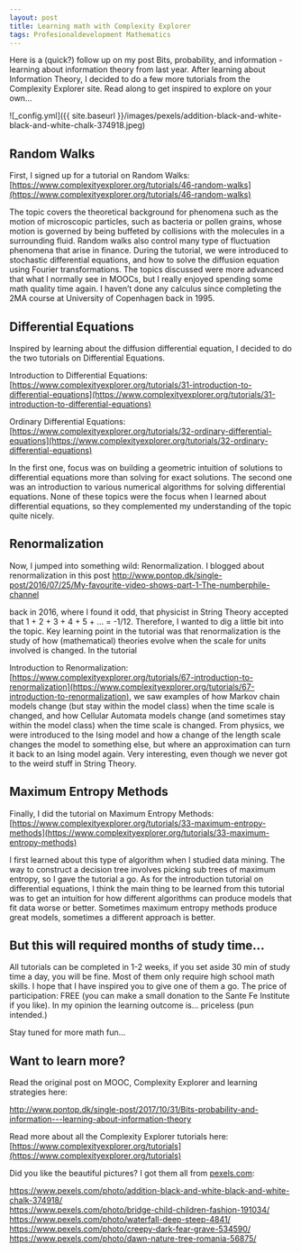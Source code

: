 ```yaml
---
layout: post
title: Learning math with Complexity Explorer
tags: Profesionaldevelopment Mathematics
---
```


Here is a (quick?) follow up on my post Bits, probability, and information - learning about information theory from last year. After learning about Information Theory, I decided to do a few more tutorials from the Complexity Explorer site. Read along to get inspired to explore on your own… <!--more-->


![_config.yml]({{ site.baseurl }}/images/pexels/addition-black-and-white-black-and-white-chalk-374918.jpeg)   

## Random Walks 
First, I signed up for a tutorial on Random Walks: [https://www.complexityexplorer.org/tutorials/46-random-walks](https://www.complexityexplorer.org/tutorials/46-random-walks)

The topic covers the theoretical background for phenomena such as the motion of microscopic particles, such as bacteria or pollen grains, whose motion is governed by being buffeted by collisions with the molecules in a surrounding fluid.  Random walks also control many type of fluctuation phenomena that arise in finance. During the tutorial, we were introduced to stochastic differential equations, and how to solve the diffusion equation using Fourier transformations. The topics discussed were more advanced that what I normally see in MOOCs, but I really enjoyed spending some math quality time again. I haven’t done any calculus since completing the 2MA course at University of Copenhagen back in 1995.

 
## Differential Equations
 Inspired by learning about the diffusion differential equation, I decided to do the two tutorials on Differential Equations.

Introduction to Differential Equations: [https://www.complexityexplorer.org/tutorials/31-introduction-to-differential-equations](https://www.complexityexplorer.org/tutorials/31-introduction-to-differential-equations)

Ordinary Differential Equations: [https://www.complexityexplorer.org/tutorials/32-ordinary-differential-equations](https://www.complexityexplorer.org/tutorials/32-ordinary-differential-equations)

In the first one, focus was on building a geometric intuition of solutions to differential equations more than solving for exact solutions. The second one was an introduction to various numerical algorithms for solving differential equations. None of these topics were the focus when I learned about differential equations, so they complemented my understanding of the topic quite nicely.


## Renormalization 
Now, I jumped into something wild: Renormalization. I blogged about renormalization in this post http://www.pontop.dk/single-post/2016/07/25/My-favourite-video-shows-part-1-The-numberphile-channel

back in 2016, where I found it odd, that physicist in String Theory accepted that 1 + 2 + 3 + 4 + 5 + ... = -1/12. Therefore, I wanted to dig a little bit into the topic. Key learning point in the tutorial was that renormalization is the study of how (mathematical) theories evolve when the scale for units involved is changed. In the tutorial

Introduction to Renormalization: [https://www.complexityexplorer.org/tutorials/67-introduction-to-renormalization](https://www.complexityexplorer.org/tutorials/67-introduction-to-renormalization), we saw examples of how Markov chain models change (but stay within the model class) when the time scale is changed, and how Cellular Automata models change (and sometimes stay within the model class) when the time scale is changed. From physics, we were introduced to the Ising model and how a change of the length scale changes the model to something else, but where an approximation can turn it back to an Ising model again. Very interesting, even though we never got to the weird stuff in String Theory.  

 
## Maximum Entropy Methods
Finally, I did the tutorial on Maximum Entropy Methods: [https://www.complexityexplorer.org/tutorials/33-maximum-entropy-methods](https://www.complexityexplorer.org/tutorials/33-maximum-entropy-methods)

I first learned about this type of algorithm when I studied data mining. The way to construct a decision tree involves picking sub trees of maximum entropy, so I gave the tutorial a go. As for the introduction tutorial on differential equations, I think the main thing to be learned from this tutorial was to get an intuition for how different algorithms can produce models that fit data worse or better. Sometimes maximum entropy methods produce great models, sometimes a different approach is better.

 
## But this will required months of study time...
All tutorials can be completed in 1-2 weeks, if you set aside 30 min of study time a day, you will be fine. Most of them only require high school math skills. I hope that I have inspired you to give one of them a go. The price of participation: FREE (you can make a small donation to the Sante Fe Institute if you like). In my opinion the learning outcome is… priceless (pun intended.)

 

Stay tuned for more math fun...

 

## Want to learn more? 

Read the original post on MOOC, Complexity Explorer and learning strategies here:

http://www.pontop.dk/single-post/2017/10/31/Bits-probability-and-information---learning-about-information-theory

 

Read more about all the Complexity Explorer tutorials here: [https://www.complexityexplorer.org/tutorials](https://www.complexityexplorer.org/tutorials)


 



Did you like the beautiful pictures? I got them all from [pexels.com](pexels.com): 

https://www.pexels.com/photo/addition-black-and-white-black-and-white-chalk-374918/  
https://www.pexels.com/photo/bridge-child-children-fashion-191034/  
https://www.pexels.com/photo/waterfall-deep-steep-4841/  
https://www.pexels.com/photo/creepy-dark-fear-grave-534590/  
https://www.pexels.com/photo/dawn-nature-tree-romania-56875/ 

